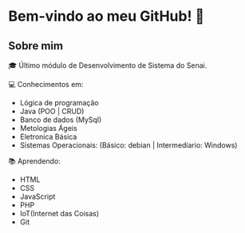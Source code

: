 # Bem-vindo ao meu GitHub! 👋

## Sobre mim

🎓 Último módulo de Desenvolvimento de Sistema do Senai.

💻 Conhecimentos em:

- Lógica de programação
- Java (POO | CRUD)
- Banco de dados (MySql)
- Metologias Ágeis
- Eletronica Básica
- Sistemas Operacionais: (Básico: debian | Intermedíario: Windows)

📚 Aprendendo:

- HTML
- CSS
- JavaScript
- PHP
- IoT(Internet das Coisas)
- Git
